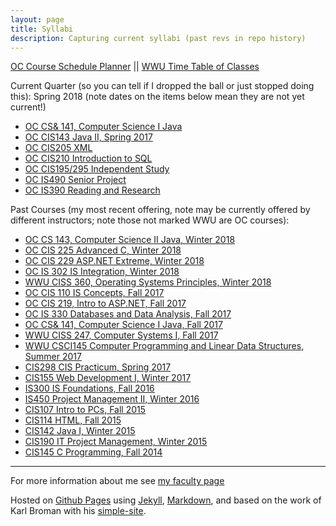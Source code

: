 ```yaml
---
layout: page
title: Syllabi
description: Capturing current syllabi (past revs in repo history)
---
```


[OC Course Schedule Planner](https://apps.olympic.edu/classschedule/Default.aspx) ||
[WWU Time Table of Classes](https://admin.wwu.edu/pls/wwis/wwskcfnd.TimeTable)

Current Quarter (so you can tell if I dropped the ball or just stopped doing this): Spring 2018 (note dates on the items below mean they are not yet current!)

- [OC CS& 141, Computer Science I Java](CS141.html)
- [OC CIS143 Java II, Spring 2017](CIS143.html)
- [OC CIS205 XML](CIS205.html)
- [OC CIS210 Introduction to SQL](CIS210.html)
- [OC CIS195/295 Independent Study](CIS195295.html)
- [OC IS490 Senior Project](IS490.html)
- [OC IS390 Reading and Research](IS390.html)

Past Courses (my most recent offering, note may be currently offered by different instructors; note those not marked WWU are OC courses):

- [OC CS 143, Computer Science II Java, Winter 2018](CS143.html)
- [OC CIS 225 Advanced C, Winter 2018](CIS225.html)
- [OC CIS 229 ASP.NET Extreme, Winter 2018](CIS229.html)
- [OC IS 302 IS Integration, Winter 2018](IS302.html)
- [WWU CISS 360, Operating Systems Principles, Winter 2018](CISS360.html)
- [OC CIS 110 IS Concepts, Fall 2017](CIS110.html)
- [OC CIS 219, Intro to ASP.NET, Fall 2017](CIS219.html)
- [OC IS 330 Databases and Data Analysis, Fall 2017](IS330.html)
- [OC CS& 141, Computer Science I Java, Fall 2017](CS141.html)
- [WWU CISS 247, Computer Systems I, Fall 2017](CISS247.html)
- [WWU CSCI145 Computer Programming and Linear Data Structures, Summer 2017](CSCI145.html)
- [CIS298 CIS Practicum, Spring 2017](CIS298.html)
- [CIS155 Web Development I, Winter 2017](CIS155.html)
- [IS300 IS Foundations, Fall 2016](archive/2016_Fall_IS300_Item_2250_2251_syllabus_v0.pdf)
- [IS450 Project Management II, Winter 2016](archive/2016_Winter_IS_450_Syllabus_Garripoli.pdf)
- [CIS107 Intro to PCs, Fall 2015](archive/2015_Fall_CIS_107_Item_2152_Syllabus.html)
- [CIS114 HTML, Fall 2015](archive/2015_Fall_CIS_114_Item_2170_Syllabus.html)
- [CIS142 Java I, Winter 2015](archive/2015_Winter_CIS_142_Syllabus_Garripoli.html)
- [CIS190 IT Project Management, Winter 2015](archive/2015_Winter_CIS_190_Syllabus_Garripoli.html)
- [CIS145 C Programming, Fall 2014](archive/2014_Fall_CIS_145_Syllabus_Garripoli.html)

---

For more information about me see [my faculty page](https://argoc.github.io/faculty)


Hosted on
[Github Pages](http://pages.github.com) using
[Jekyll](http://jekyllrb.com/),
[Markdown](https://daringfireball.net/projects/markdown/), and
based on the work of Karl Broman with his
[simple-site](http://kbroman.gitpage.io/simple-site).
